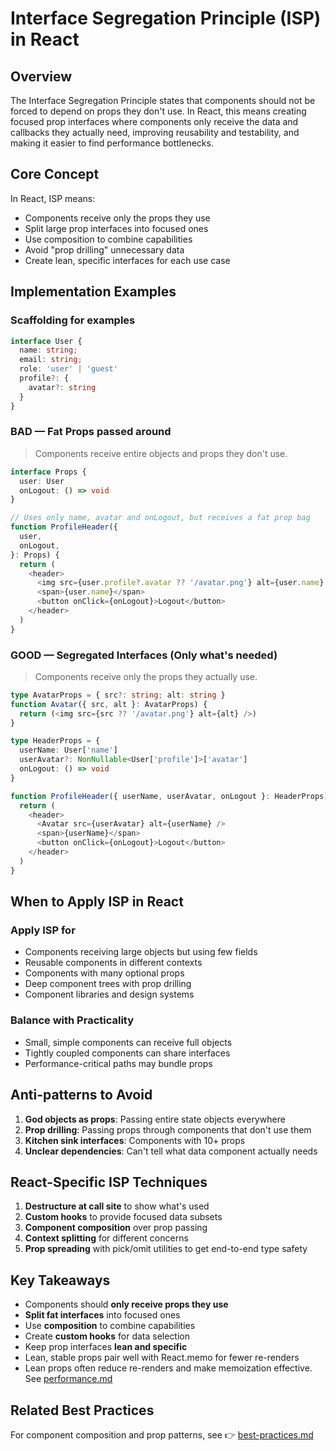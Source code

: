 # Interface Segregation Principle (ISP) in React

## Overview

The Interface Segregation Principle states that components should not be forced
to depend on props they don't use. In React, this means creating focused prop
interfaces where components only receive the data and callbacks they actually
need, improving reusability and testability, and making it easier to find
performance bottlenecks.

## Core Concept

In React, ISP means:

* Components receive only the props they use
* Split large prop interfaces into focused ones
* Use composition to combine capabilities
* Avoid "prop drilling" unnecessary data
* Create lean, specific interfaces for each use case

## Implementation Examples

### Scaffolding for examples

```typescript
interface User {
  name: string;
  email: string;
  role: 'user' | 'guest'
  profile?: { 
    avatar?: string 
  }
}
```

### BAD — Fat Props passed around

> Components receive entire objects and props they don't use.

```typescript
interface Props {
  user: User
  onLogout: () => void
}

// Uses only name, avatar and onLogout, but receives a fat prop bag
function ProfileHeader({
  user,
  onLogout,
}: Props) {
  return (
    <header>
      <img src={user.profile?.avatar ?? '/avatar.png'} alt={user.name} />
      <span>{user.name}</span>
      <button onClick={onLogout}>Logout</button>
    </header>
  )
}

```

### GOOD — Segregated Interfaces (Only what's needed)

> Components receive only the props they actually use.

```typescript
type AvatarProps = { src?: string; alt: string }
function Avatar({ src, alt }: AvatarProps) {
  return (<img src={src ?? '/avatar.png'} alt={alt} />)
}

type HeaderProps = {
  userName: User['name']
  userAvatar?: NonNullable<User['profile']>['avatar']
  onLogout: () => void
}

function ProfileHeader({ userName, userAvatar, onLogout }: HeaderProps) {
  return (
    <header>
      <Avatar src={userAvatar} alt={userName} />
      <span>{userName}</span>
      <button onClick={onLogout}>Logout</button>
    </header>
  )
}

```

## When to Apply ISP in React

### Apply ISP for

* Components receiving large objects but using few fields
* Reusable components in different contexts
* Components with many optional props
* Deep component trees with prop drilling
* Component libraries and design systems

### Balance with Practicality

* Small, simple components can receive full objects
* Tightly coupled components can share interfaces
* Performance-critical paths may bundle props

## Anti-patterns to Avoid

1. **God objects as props**: Passing entire state objects everywhere
2. **Prop drilling**: Passing props through components that don't use them
3. **Kitchen sink interfaces**: Components with 10+ props
4. **Unclear dependencies**: Can't tell what data component actually needs

## React-Specific ISP Techniques

1. **Destructure at call site** to show what's used
2. **Custom hooks** to provide focused data subsets
3. **Component composition** over prop passing
4. **Context splitting** for different concerns
5. **Prop spreading** with pick/omit utilities to get end-to-end type safety

## Key Takeaways

* Components should **only receive props they use**
* **Split fat interfaces** into focused ones
* Use **composition** to combine capabilities
* Create **custom hooks** for data selection
* Keep prop interfaces **lean and specific**
* Lean, stable props pair well with React.memo for fewer re-renders
* Lean props often reduce re-renders and make memoization effective.
See [performance.md](../best-practices/performance.md)

## Related Best Practices

For component composition and prop patterns, see
👉 [best-practices.md](../best-practices/index.md)
